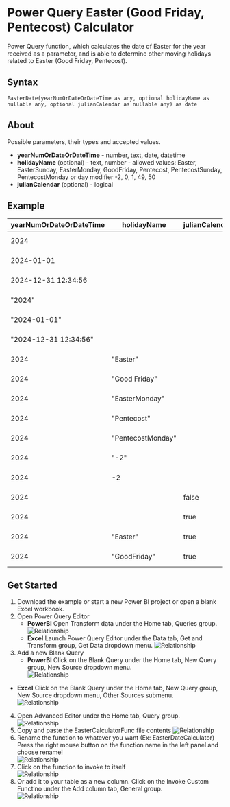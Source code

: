 # Power Query Easter (Good Friday, Pentecost) Calculator
Power Query function, which calculates the date of Easter for the year received as a parameter, and is able to determine other moving holidays related to Easter (Good Friday, Pentecost).

## Syntax
```
EasterDate(yearNumOrDateOrDateTime as any, optional holidayName as nullable any, optional julianCalendar as nullable any) as date
```

## About
Possible parameters, their types and accepted values.
+ **yearNumOrDateOrDateTime** - number, text, date, datetime
+ **holidayName** (optional) - text, number - allowed values: Easter, EasterSunday, EasterMonday, GoodFriday, Pentecost, PentecostSunday, PentecostMonday or day modifier -2, 0, 1, 49, 50
+ **julianCalendar** (optional) - logical

## Example 

| yearNumOrDateOrDateTime | holidayName | julianCalendar | Result |
| ------------- | ------------- | ------------- | ------------- |
| 2024 | | | 2024-03-31|
| 2024-01-01 | | | 2024-03-31 |
| 2024-12-31 12:34:56  | | | 2024-03-31 |
| "2024" | | | 2024-03-31 |
| "2024-01-01" | | | 2024-03-31 |
| "2024-12-31 12:34:56" | | | 2024-03-31 |
| 2024 | "Easter" | | 2024-03-31 |
| 2024 | "Good Friday" | | 2024-03-29 |
| 2024 | "EasterMonday" | | 2024-04-01 |
| 2024 | "Pentecost" | | 2024-05-19 |
| 2024 | "PentecostMonday" | | 2024-05-20 |
| 2024 | "-2" | | 2024-03-29 |
| 2024 | -2 | | 2024-03-29 |
| 2024 | | false | 2024-03-31 |
| 2024 | | true | 2024-04-22 |
| 2024 | "Easter" | true | 2024-04-22 |
| 2024 | "GoodFriday" | true | 2024-04-20 |

## Get Started
1. Download the example or start a new Power BI project or open a blank Excel workbook. 
2. Open Power Query Editor
   - **PowerBI** Open Transform data under the Home tab, Queries group.
     ![Relationship](/docs/images/PBIOpenPowerQueryEditor.png)
   - **Excel** Launch Power Query Editor under the Data tab, Get and Transform group, Get Data dropdown menu.
     ![Relationship](/docs/images/ExcelOpenPowerQueryEditor.png)
3. Add a new Blank Query
   - **PowerBI** Click on the Blank Query under the Home tab, New Query group, New Source dropdown menu. <br />
     ![Relationship](/docs/images/AddNewBlankQuery.png)
  -  **Excel** Click on the Blank Query under the Home tab, New Query group, New Source dropdown menu, Other Sources submenu. <br />
     ![Relationship](/docs/images/AddNewBlankQueryExcel.png)
4. Open Advanced Editor under the Home tab, Query group. <br />
   ![Relationship](/docs/images/OpeninAdvancedEditor.png)
5. Copy and paste the EasterCalculatorFunc file contents
   ![Relationship](/docs/images/PasteToAdvancedEditorWindow.png)
6. Rename the function to whatever you want (Ex: EasterDateCalculator) <br />
   Press the right mouse button on the function name in the left panel and choose rename! <br />
   ![Relationship](/docs/images/RenameFunction.png)
7. Click on the function to invoke to itself <br />
   ![Relationship](/docs/images/InvokeCustomFunctionSettings.png)
8. Or add it to your table as a new column.
   Click on the Invoke Custom Functino under the Add column tab, General group. <br />
   ![Relationship](/docs/images/AddColumnInvokeCustomFunction.png)
